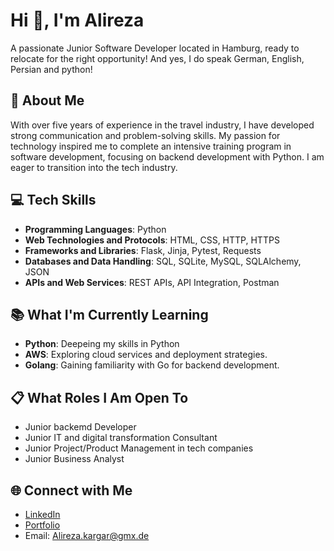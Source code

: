 # Hi 👋, I'm Alireza

A passionate Junior Software Developer located in Hamburg, ready to relocate for the right opportunity! And yes, I do speak German, English, Persian and python!

## 🚀 About Me

With over five years of experience in the travel industry, I have developed strong communication and problem-solving skills. My passion for technology inspired me to complete an intensive training program in software development, focusing on backend development with Python. I am eager to transition into the tech industry.

## 💻 Tech Skills

- **Programming Languages**: Python
- **Web Technologies and Protocols**: HTML, CSS, HTTP, HTTPS
- **Frameworks and Libraries**: Flask, Jinja, Pytest, Requests
- **Databases and Data Handling**: SQL, SQLite, MySQL, SQLAlchemy, JSON
- **APIs and Web Services**: REST APIs, API Integration, Postman

## 📚 What I'm Currently Learning
- **Python**: Deepeing my skills in Python
- **AWS**: Exploring cloud services and deployment strategies.
- **Golang**: Gaining familiarity with Go for backend development.

## 📋 What Roles I Am Open To

- Junior backemd Developer
- Junior IT and digital transformation Consultant
- Junior Project/Product Management in tech companies
- Junior Business Analyst

## 🌐 Connect with Me

- [LinkedIn](https://www.linkedin.com/in/alirezakargar/)
- [Portfolio](https://alirezakargar.de)
- Email: [Alireza.kargar@gmx.de](mailto:Alireza.kargar@gmx.de)


